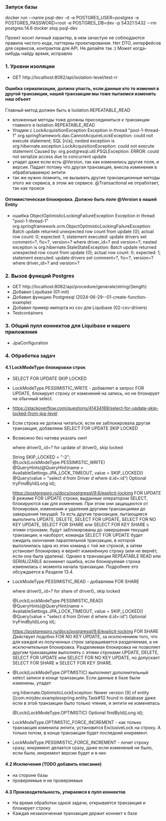 ### Запуск базы
docker run --name psql-dev -d -e POSTGRES_USER=postgres -e POSTGRES_PASSWORD=root -e POSTGRES_DB=dev -p 54321:5432 --rm postgres:14.6
docker stop psql-dev

Проект носит личный характер, в нем зачастую не соблюдаются правила чистого кода, паттерны проектирования.
Нет DTO, интерфейсов для сервисов, контрактов для API. Не делайте так :) Может когда-нибудь найду время, исправлю


### 1. Уровни изоляции

- GET http://localhost:8082/api/isolation-level/test-rr

#### Ошибка сериализации, должна упасть, если данные кто то изменил в другой транзакции, нашей транзакции мы тоже пытаемся изменить наш объект
Главный метод должен быть в Isolation.REPEATABLE_READ
- вложенные методы тоже должны присоединиться к транзакции главного в Isolation.REPEATABLE_READ
- Упадем с LockAcquisitionException
  Exception in thread "pool-1-thread-1" org.springframework.dao.CannotAcquireLockException: could not execute statement; SQL [n/a]; nested exception is org.hibernate.exception.LockAcquisitionException: could not execute statement
  Caused by: org.postgresql.util.PSQLException: ERROR: could not serialize access due to concurrent update
- упадет даже если есть @Version, так как изменились другие поля, и версия. Падает потому что другая транзакция, внесла изменения в обрабатываемую энтити
- так же нужно помнить, не вызывать другие транзакционные методы этого же сервиса, в этом же сервисе. @Transactional не отработает, так как прокси

#### Оптимистическая блокировка. Должно быть поле @Version в нашей Entity 
- ошибка ObjectOptimisticLockingFailureException
  Exception in thread "pool-1-thread-1" org.springframework.orm.ObjectOptimisticLockingFailureException:
  Batch update returned unexpected row count from update [0]; actual row count: 0; expected: 1; statement executed:
  update drivers set comment=?, fio=?, version=? where driver_id=? and version=?;
  nested exception is org.hibernate.StaleStateException:
  Batch update returned unexpected row count from update [0]; actual row count: 0; expected: 1;
  statement executed: update drivers set comment=?, fio=?, version=? where driver_id=? and version=?

### 2. Вызов функций Postgres
- GET http://localhost:8082/api/procedure/generate/string/{length}
- Добавил Liquibase (01-init) 
- Добавил функцию Postgresql (2024-06-29--01-create-function-example)
- Добавил пример импорта из csv для Liquibase (02-csv-drivers) 
- Testcontainers

### 3. Общий пулл коннектов для Liquibase и нашего приложения
- JpaConfiguration

### 4. Обработка задач

#### 4.1 LockModeType блокировки строк
- SELECT FOR UPDATE SKIP LOCKED 
- LockModeType.PESSIMISTIC_WRITE - добавляет в запрос FOR UPDATE, блокирует строку от изменений на запись, но не блокирует на обычный select.
- https://stackoverflow.com/questions/41434169/select-for-update-skip-locked-from-jpa-level
- Если строка не должна читаться, если ее заблокировала другая транзакция, добавляем SELECT FOR UPDATE SKIP LOCKED
- Возможно без натива указать хинт


    where driver0_.id=? for update of driver0_ skip locked

    String SKIP_LOCKED = "-2";
    @Lock(LockModeType.PESSIMISTIC_WRITE)
    @QueryHints(@QueryHint(name = AvailableSettings.JPA_LOCK_TIMEOUT, value = SKIP_LOCKED))
    @Query(value = "select d from Driver d where d.id=:id")
    Optional<Driver> tryFindById(Long id);
    
    https://postgrespro.ru/docs/postgresql/9.6/explicit-locking
    FOR UPDATE
    В режиме FOR UPDATE строки, выданные оператором SELECT, блокируются как для изменения. 
    При этом они защищаются от блокировки, изменения и удаления другими транзакциями до завершения текущей. 
    То есть другие транзакции, пытающиеся выполнить UPDATE, DELETE, SELECT FOR UPDATE, SELECT FOR NO KEY UPDATE, SELECT FOR SHARE или SELECT FOR KEY SHARE 
    с этими строками, будут заблокированы до завершения текущей транзакции; 
    и наоборот, команда SELECT FOR UPDATE будет ожидать окончания параллельной транзакции, в которой выполнилась одна из этих команд с той же строкой, 
    а затем установит блокировку и вернёт изменённую строку (или не вернёт, если она была удалена). 
    Однако в транзакции REPEATABLE READ или SERIALIZABLE возникнет ошибка, если блокируемая строка изменилась с момента начала транзакции. Подробнее это обсуждается в Разделе 13.4.

- LockModeType.PESSIMISTIC_READ - добавляем FOR SHARE
  

    where driver0_.id=? for share of driver0_ skip locked

    @Lock(LockModeType.PESSIMISTIC_READ)
    @QueryHints(@QueryHint(name = AvailableSettings.JPA_LOCK_TIMEOUT, value = SKIP_LOCKED))
    @Query(value = "select d from Driver d where d.id=:id")
    Optional<Driver> tryFindById(Long id);

    https://postgrespro.ru/docs/postgresql/9.6/explicit-locking
    FOR SHARE
    Действует подобно FOR NO KEY UPDATE, за исключением того, что для каждой из полученных строк запрашивается разделяемая, а не исключительная блокировка. 
    Разделяемая блокировка не позволяет другим транзакциям выполнять с этими строками UPDATE, DELETE, SELECT FOR UPDATE или SELECT FOR NO KEY UPDATE, но допускает SELECT FOR SHARE и SELECT FOR KEY SHARE.

- @Lock(LockModeType.OPTIMISTIC) 
    выполняет дополнительный select записи в конце транзакции. Если данные в базе были изменены, упадет 


    org.hibernate.OptimisticLockException: Newer version [9] of entity [[com.mirjdev.examplesspring.entity.Task#1]] found in database
даже если в этой транзакции было только чтение, и энтити не изменялась
    


    @Lock(LockModeType.OPTIMISTIC)
    Optional<Task> findById(Long id);

- LockModeType.OPTIMISTIC_FORCE_INCREMENT - как только транзакция изменила энтити, установится ExclusiveLock на строку. А только потом, в конце транзакции будет последний инкремент.
- LockModeType.PESSIMISTIC_FORCE_INCREMENT - лочит строку сразу, инкримент делается сразу, даже если изменений не было, если были, инкремент версии будет и в них

#### 4.2 Исключения (TODO добавить описание)
- на стороне базы
- проверяемые и не проверяемые

#### 4.3 Производительность, упираемся в пулл коннектов
- На время обработки одной задачи, открывается транзакция и блокирует строку.
- Каждая незаконченная транзакция держит коннект к базе